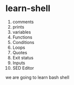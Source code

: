 # learn-shell

1. comments
2. prints
3. variables
4. Functions
5. Conditions
6. Loops
7. Quotes
8. Exit status
9. Inputs
10. SED Editor

we are going to learn bash shell